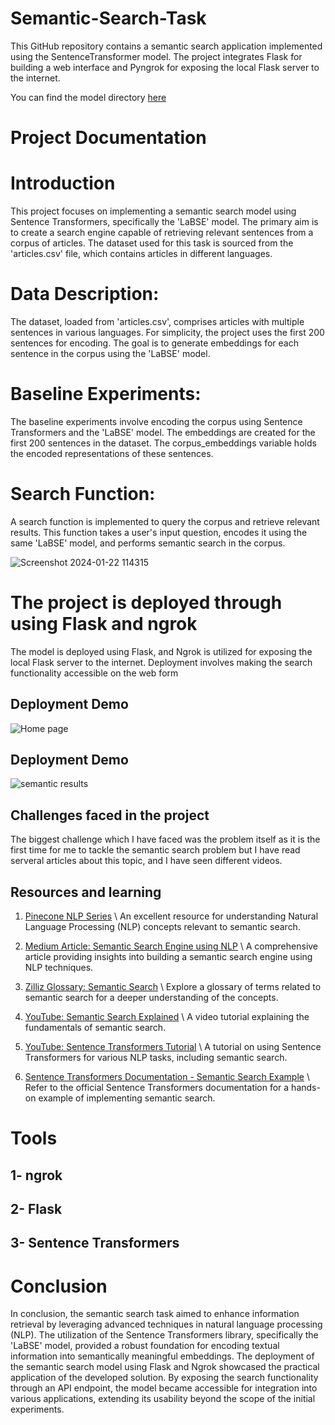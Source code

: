 # Semantic-Search-Task
This GitHub repository contains a semantic search application implemented using the SentenceTransformer model. The project integrates Flask for building a web interface and Pyngrok for exposing the local Flask server to the internet.

You can find the model directory [here](https://drive.google.com/drive/folders/1osUmMcWjSixdSRD2lJyDaS-eM0qOrqMH?usp=sharing) 
# Project Documentation

# Introduction
This project focuses on implementing a semantic search model using Sentence Transformers, specifically the 'LaBSE' model. The primary aim is to create a search engine capable of retrieving relevant sentences from a corpus of articles. The dataset used for this task is sourced from the 'articles.csv' file, which contains articles in different languages.

# Data Description:
The dataset, loaded from 'articles.csv', comprises articles with multiple sentences in various languages. For simplicity, the project uses the first 200 sentences for encoding. The goal is to generate embeddings for each sentence in the corpus using the 'LaBSE' model.


# Baseline Experiments:

The baseline experiments involve encoding the corpus using Sentence Transformers and the 'LaBSE' model. The embeddings are created for the first 200 sentences in the dataset. The corpus_embeddings variable holds the encoded representations of these sentences.

# Search Function:

A search function is implemented to query the corpus and retrieve relevant results. This function takes a user's input question, encodes it using the same 'LaBSE' model, and performs semantic search in the corpus.

![Screenshot 2024-01-22 114315](https://github.com/Ma7moudYasser/Semantic-Search-Task/assets/57537704/b0e852ad-dbc8-4a31-9e80-e79ce1869ad8)


# The project is deployed through using Flask and ngrok
The model is deployed using Flask, and Ngrok is utilized for exposing the local Flask server to the internet. Deployment involves making the search functionality accessible on the web form

## Deployment Demo
![Home page](https://github.com/Ma7moudYasser/Semantic-Search-Task/assets/57537704/2966e89c-07fd-469a-8d6a-897251d624c8)


## Deployment Demo
![semantic results](https://github.com/Ma7moudYasser/Semantic-Search-Task/assets/57537704/8ec489a0-d0ef-4197-94f3-916a28821c2d)



## Challenges faced in the project
The biggest challenge which I have faced was the problem itself as it is the first time for me to tackle the semantic search problem but I have read serveral articles about this topic, and I have seen different videos.

## Resources and learning

1. [Pinecone NLP Series](https://www.pinecone.io/learn/series/nlp/) \\
   An excellent resource for understanding Natural Language Processing (NLP) concepts relevant to semantic search.

2. [Medium Article: Semantic Search Engine using NLP](https://medium.com/analytics-vidhya/semantic-search-engine-using-nlp-cec19e8cfa7e) \\
   A comprehensive article providing insights into building a semantic search engine using NLP techniques.

3. [Zilliz Glossary: Semantic Search](https://zilliz.com/glossary/semantic-search) \\
   Explore a glossary of terms related to semantic search for a deeper understanding of the concepts.

4. [YouTube: Semantic Search Explained](https://www.youtube.com/watch?v=fFt4kR4ntAA) \\
   A video tutorial explaining the fundamentals of semantic search.

5. [YouTube: Sentence Transformers Tutorial](https://www.youtube.com/watch?v=sHBwRfh9c54) \\
   A tutorial on using Sentence Transformers for various NLP tasks, including semantic search.

6. [Sentence Transformers Documentation - Semantic Search Example](https://www.sbert.net/examples/applications/semantic-search/README.html) \\
   Refer to the official Sentence Transformers documentation for a hands-on example of implementing semantic search.


# Tools
## 1- ngrok
## 2- Flask
## 3- Sentence Transformers 


   # Conclusion
In conclusion, the semantic search task aimed to enhance information retrieval by leveraging advanced techniques in natural language processing (NLP). The utilization of the Sentence Transformers library, specifically the 'LaBSE' model, provided a robust foundation for encoding textual information into semantically meaningful embeddings.
The deployment of the semantic search model using Flask and Ngrok showcased the practical application of the developed solution. By exposing the search functionality through an API endpoint, the model became accessible for integration into various applications, extending its usability beyond the scope of the initial experiments.
